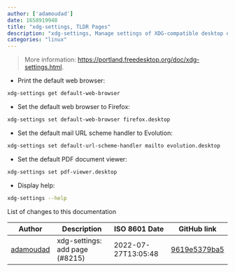 ```yaml
---
author: ['adamoudad']
date: 1658919948
title: "xdg-settings, TLDR Pages"
description: "xdg-settings, Manage settings of XDG-compatible desktop environments."
categories: "linux"
---
```

> More information: <https://portland.freedesktop.org/doc/xdg-settings.html>.

- Print the default web browser:

```bash
xdg-settings get default-web-browser
```

- Set the default web browser to Firefox:

```bash
xdg-settings set default-web-browser firefox.desktop
```

- Set the default mail URL scheme handler to Evolution:

```bash
xdg-settings set default-url-scheme-handler mailto evolution.desktop
```

- Set the default PDF document viewer:

```bash
xdg-settings set pdf-viewer.desktop
```

- Display help:

```bash
xdg-settings --help
```
List of changes to this documentation


Author | Description | ISO 8601 Date | GitHub link
------|-----|-----|-----
[adamoudad](mailto:adam.oudad@gmail.com) | xdg-settings: add page (#8215) | 2022-07-27T13:05:48 | [9619e5379ba5](https://github.com/tldr-pages/tldr/commit/9619e5379ba5089c5c9a7f3d9fb670ffcb429cbb)

